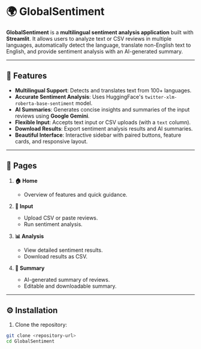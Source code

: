 # 🌍 GlobalSentiment

**GlobalSentiment** is a **multilingual sentiment analysis application** built with **Streamlit**. It allows users to analyze text or CSV reviews in multiple languages, automatically detect the language, translate non-English text to English, and provide sentiment analysis with an AI-generated summary.

---

## 🚀 Features

- **Multilingual Support**: Detects and translates text from 100+ languages.  
- **Accurate Sentiment Analysis**: Uses HuggingFace's `twitter-xlm-roberta-base-sentiment` model.  
- **AI Summaries**: Generates concise insights and summaries of the input reviews using **Google Gemini**.  
- **Flexible Input**: Accepts text input or CSV uploads (with a `text` column).  
- **Download Results**: Export sentiment analysis results and AI summaries.  
- **Beautiful Interface**: Interactive sidebar with paired buttons, feature cards, and responsive layout.

---

## 📄 Pages

1. **🏠 Home**  
   - Overview of features and quick guidance.  

2. **📄 Input**  
   - Upload CSV or paste reviews.  
   - Run sentiment analysis.  

3. **📊 Analysis**  
   - View detailed sentiment results.  
   - Download results as CSV.  

4. **🧠 Summary**  
   - AI-generated summary of reviews.  
   - Editable and downloadable summary.

---

## ⚙️ Installation

1. Clone the repository:
```bash
git clone <repository-url>
cd GlobalSentiment
